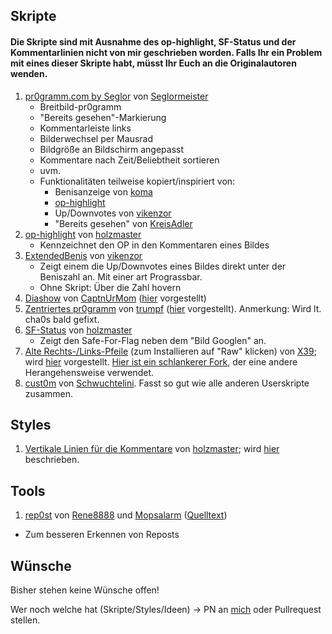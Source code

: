 ## Skripte

#### Die Skripte sind mit Ausnahme des op-highlight, SF-Status und der Kommentarlinien nicht von mir geschrieben worden. Falls Ihr ein Problem mit eines dieser Skripte habt, müsst Ihr Euch an die Originalautoren wenden.

1. [pr0gramm.com by Seglor](https://github.com/Seglormeister/pr0gramm.com-by-Seglor) von [Seglormeister](http://pr0gramm.com/user/Seglormeister)
   - Breitbild-pr0gramm
   - "Bereits gesehen"-Markierung
   - Kommentarleiste links
   - Bilderwechsel per Mausrad
   - Bildgröße an Bildschirm angepasst
   - Kommentare nach Zeit/Beliebtheit sortieren
   - uvm.
   - Funktionalitäten teilweise kopiert/inspiriert von:
      - Benisanzeige von [koma](http://pr0gramm.com/new/593653)
      - [op-highlight](https://github.com/pr0nopoly/op-highlight/)
      - Up/Downvotes von [vikenzor](http://pr0gramm.com/new/535814)
      - "Bereits gesehen" von [KreisAdler](http://pr0gramm.com/new/514574)
2. [op-highlight](https://github.com/pr0nopoly/op-highlight/) von [holzmaster](http://pr0gramm.com/user/holzmaster)
   - Kennzeichnet den OP in den Kommentaren eines Bildes
3. [ExtendedBenis](https://github.com/vikenemesh/ExtendedBenis) von [vikenzor](http://pr0gramm.com/user/vikenzor)
   - Zeigt einem die Up/Downvotes eines Bildes direkt unter der Beniszahl an. Mit einer art Prograssbar.
   - Ohne Skript: Über die Zahl hovern
4. [Diashow](https://greasyfork.org/scripts/4409-pr0grammsurfer) von [CaptnUrMom](http://pr0gramm.com/user/CaptnUrMom) ([hier](http://pr0gramm.com/new/286521) vorgestellt)
5. [Zentriertes pr0gramm](https://www.sendspace.com/file/158k8g) von [trumpf](http://pr0gramm.com/user/trumpf) ([hier](http://pr0gramm.com/new/534136) vorgestellt). Anmerkung: Wird lt. cha0s bald gefixt.
6. [SF-Status](https://github.com/pr0nopoly/sf-status/) von [holzmaster](http://pr0gramm.com/user/holzmaster)
   - Zeigt den Safe-For-Flag neben dem "Bild Googlen" an.
7. [Alte Rechts-/Links-Pfeile](https://gist.github.com/X39/19067b9d52c2fe75580a) (zum Installieren auf "Raw" klicken) von [X39](http://pr0gramm.com/user/X39); wird [hier](http://pr0gramm.com/new/614169) vorgestellt. [Hier ist ein schlankerer Fork](https://gist.github.com/pr0nopoly/2ce19d77249678a6a716), der eine andere Herangehensweise verwendet.
8. [cust0m](http://pr0gramm.com/top/622568) von [Schwuchtelini](http://pr0gramm.com/user/Schwuchtelini). Fasst so gut wie alle anderen Userskripte zusammen.

## Styles
1. [Vertikale Linien für die Kommentare](https://userstyles.org/styles/109047) von [holzmaster](http://pr0gramm.com/user/holzmaster); wird [hier](http://pr0gramm.com/new/545214) beschrieben.

## Tools
1. [rep0st](http://rep0st.rene8888.at) von [Rene8888](http://pr0gramm.com/user/Rene8888) und [Mopsalarm](http://pr0gramm.com/user/Mopsalarm) ([Quelltext](https://github.com/ReneHollander/rep0st))
  - Zum besseren Erkennen von Reposts

## Wünsche
Bisher stehen keine Wünsche offen!

Wer noch welche hat (Skripte/Styles/Ideen) -> PN an [mich](http://pr0gramm.com/user/holzmaster) oder Pullrequest stellen.
